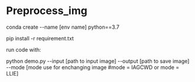 # Preprocess_img

conda create --name [env name] python==3.7

pip install -r requirement.txt

run code with: 

python demo.py --input [path to input image] --output [path to save image] --mode [mode use for enchanging image #mode = IAGCWD or mode = LLIE]